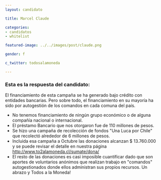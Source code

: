 ```yaml
---
layout: candidato

title: Marcel Claude

categories: 
- candidatos
- whitelist

featured-image: ../../images/post/claude.png

gender: f

c_twitter: todosalamoneda

---
```


<h3>Esta es la respuesta del candidato:</h3>


El financiamiento de esta campaña se ha generado bajo crédito con entidades bancarias. Pero sobre todo, el financiamiento en su mayoría ha sido por autogestión de los comandos en cada comuna del país.
- No tenemos financiamiento de ningún grupo económico o de alguna compañía nacional o internacional.
- El préstamo Bancario que nos otorgaron fue de 110 millones de pesos.
- Se hizo una campaña de recolección de fondos "Una Luca por Chile" que recolectó alrededor de 6 millones de pesos.
- Incluida esa campaña a Octubre las donaciones alcanzan $ 13.760.000 y se puede revisar el detalle en nuestra página http://www.to2alamoneda.cl/sumate/dona/
- El resto de las donaciones es casi imposible cuantificar dado que son aportes de voluntarios anónimos que realizan trabajo en "comandos" autogestionados donde ellos administran sus propios recursos.
Un abrazo y Todos a la Moneda!

